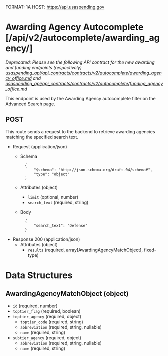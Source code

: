 FORMAT: 1A
HOST: https://api.usaspending.gov

# Awarding Agency Autocomplete [/api/v2/autocomplete/awarding_agency/]

*Deprecated: Please see the following API contract for the new awarding and funding endpoints (respectively) [usaspending_api/api_contracts/contracts/v2/autocomplete/awarding_agency_office.md](./awarding_agency_office.md) and [usaspending_api/api_contracts/contracts/v2/autocomplete/funding_agency_office.md](./funding_agency_office.md)*


This endpoint is used by the Awarding Agency autocomplete filter on the Advanced Search page.

## POST

This route sends a request to the backend to retrieve awarding agencies matching the specified search text.

+ Request (application/json)
    + Schema

            {
                "$schema": "http://json-schema.org/draft-04/schema#",
                "type": "object"
            }

    + Attributes (object)
        + `limit` (optional, number)
        + `search_text` (required, string)
    + Body

            {
                "search_text": "Defense"
            }

+ Response 200 (application/json)
    + Attributes (object)
        + `results` (required, array[AwardingAgencyMatchObject], fixed-type)

# Data Structures

## AwardingAgencyMatchObject (object)
+ `id` (required, number)
+ `toptier_flag` (required, boolean)
+ `toptier_agency` (required, object)
    + `toptier_code` (required, string)
    + `abbreviation` (required, string, nullable)
    + `name` (required, string)
+ `subtier_agency` (required, object)
    + `abbreviation` (required, string, nullable)
    + `name` (required, string)
